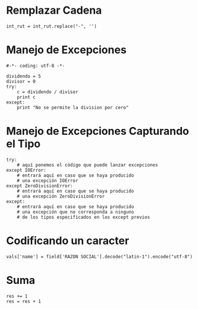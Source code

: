 # Remplazar Cadena
```
int_rut = int_rut.replace("-", '')
```

# Manejo de Excepciones
```
#-*- coding: utf-8 -*-

dividendo = 5
divisor = 0
try:
    c = dividendo / divisor
    print c
except:
    print "No se permite la division por cero"
```

# Manejo de Excepciones Capturando el Tipo
```
try:
    # aquí ponemos el código que puede lanzar excepciones
except IOError:
    # entrará aquí en caso que se haya producido
    # una excepción IOError
except ZeroDivisionError:
    # entrará aquí en caso que se haya producido
    # una excepción ZeroDivisionError
except:
    # entrará aquí en caso que se haya producido
    # una excepción que no corresponda a ninguno
    # de los tipos especificados en los except previos
```

# Codificando un caracter
```
vals['name'] = field['RAZON SOCIAL'].decode("latin-1").encode("utf-8")
```

# Suma
```
res += 1
res = res + 1
```

